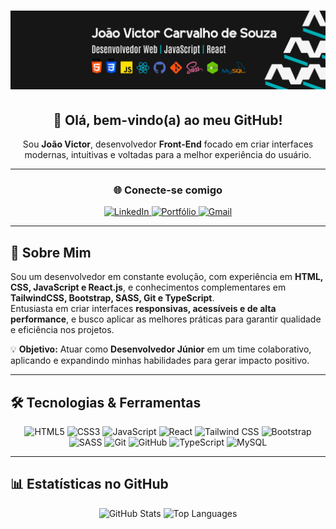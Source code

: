# ![Banner Devictor](./images/bannerdevictor.png)

<div align="center">

## 👋 Olá, bem-vindo(a) ao meu GitHub!

Sou **João Victor**, desenvolvedor **Front-End** focado em criar interfaces modernas, intuitivas e voltadas para a melhor experiência do usuário.

---

### 🌐 Conecte-se comigo
<a href="https://www.linkedin.com/in/devjoaocarvalho/" target="_blank">
  <img src="https://img.shields.io/badge/LinkedIn-0077B5?style=for-the-badge&logo=linkedin&logoColor=white" alt="LinkedIn"/>
</a>
<a href="https://portfoliojoaocarvalho.vercel.app/" target="_blank">
  <img src="https://img.shields.io/badge/Portfólio-FF5722?style=for-the-badge&logo=todoist&logoColor=white" alt="Portfólio"/>
</a>
<a href="mailto:trabalho.joaovictor2004@gmail.com" target="_blank">
  <img src="https://img.shields.io/badge/Gmail-D14836?style=for-the-badge&logo=gmail&logoColor=white" alt="Gmail"/>
</a>

</div>

---

## 📝 Sobre Mim

Sou um desenvolvedor em constante evolução, com experiência em **HTML, CSS, JavaScript e React.js**, e conhecimentos complementares em **TailwindCSS, Bootstrap, SASS, Git e TypeScript**.  
Entusiasta em criar interfaces **responsivas, acessíveis e de alta performance**, e busco aplicar as melhores práticas para garantir qualidade e eficiência nos projetos.

💡 **Objetivo:** Atuar como **Desenvolvedor Júnior** em um time colaborativo, aplicando e expandindo minhas habilidades para gerar impacto positivo.

---

## 🛠 Tecnologias & Ferramentas

<div align="center">
  <img src="https://cdn.jsdelivr.net/gh/devicons/devicon/icons/html5/html5-original.svg" height="50" alt="HTML5" title="HTML5"/>
  <img src="https://cdn.jsdelivr.net/gh/devicons/devicon/icons/css3/css3-original.svg" height="50" alt="CSS3" title="CSS3"/>
  <img src="https://cdn.jsdelivr.net/gh/devicons/devicon/icons/javascript/javascript-original.svg" height="50" alt="JavaScript" title="JavaScript"/>
  <img src="https://cdn.jsdelivr.net/gh/devicons/devicon/icons/react/react-original.svg" height="50" alt="React" title="React"/>
  <img src="https://skillicons.dev/icons?i=tailwind" height="50" alt="Tailwind CSS" title="Tailwind CSS"/>
  <img src="https://cdn.jsdelivr.net/gh/devicons/devicon/icons/bootstrap/bootstrap-original.svg" height="50" alt="Bootstrap" title="Bootstrap"/>
  <img src="https://cdn.jsdelivr.net/gh/devicons/devicon/icons/sass/sass-original.svg" height="50" alt="SASS" title="SASS"/>
  <img src="https://cdn.jsdelivr.net/gh/devicons/devicon/icons/git/git-original.svg" height="50" alt="Git" title="Git"/>
  <img src="https://cdn.jsdelivr.net/gh/devicons/devicon/icons/github/github-original.svg" height="50" alt="GitHub" title="GitHub"/>
  <img src="https://cdn.jsdelivr.net/gh/devicons/devicon/icons/typescript/typescript-original.svg" height="50" alt="TypeScript" title="TypeScript"/>
  <img src="https://cdn.jsdelivr.net/gh/devicons/devicon/icons/mysql/mysql-original.svg" height="50" alt="MySQL" title="MySQL"/>
</div>

---

## 📊 Estatísticas no GitHub

<div align="center">
  <img src="https://github-readme-stats.vercel.app/api?username=0carvalh0&show_icons=true&theme=gotham&locale=pt-br" height="180" alt="GitHub Stats"/>
  <img src="https://github-readme-stats.vercel.app/api/top-langs?username=0carvalh0&layout=compact&langs_count=6&theme=gotham&locale=pt-br" height="180" alt="Top Languages"/>
</div>
